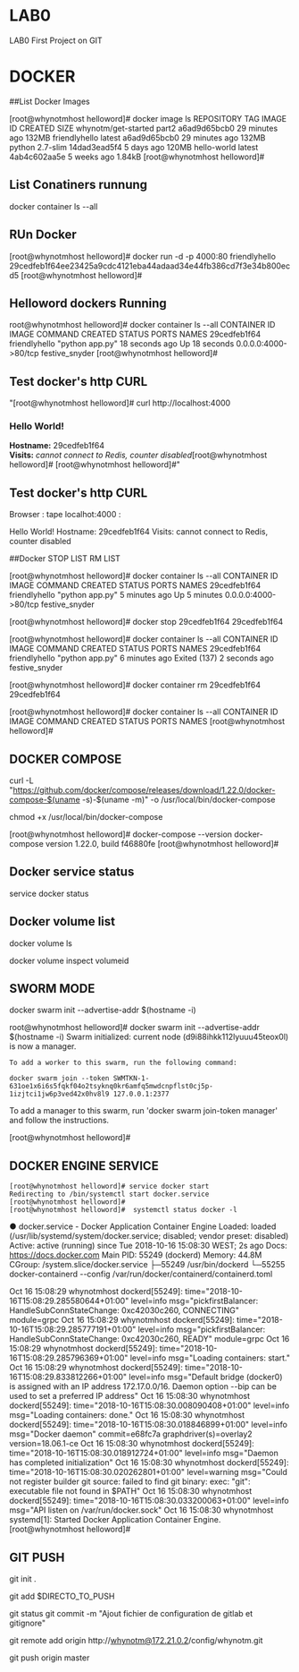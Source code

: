 # LAB0
LAB0 First Project on GIT



# DOCKER
##List Docker Images

[root@whynotmhost helloword]# docker image ls
REPOSITORY            TAG                 IMAGE ID            CREATED             SIZE
whynotm/get-started   part2               a6ad9d65bcb0        29 minutes ago      132MB
friendlyhello         latest              a6ad9d65bcb0        29 minutes ago      132MB
python                2.7-slim            14dad3ead5f4        5 days ago          120MB
hello-world           latest              4ab4c602aa5e        5 weeks ago         1.84kB
[root@whynotmhost helloword]#

## List Conatiners runnung
docker container ls --all

## RUn Docker
[root@whynotmhost helloword]# docker run -d -p 4000:80 friendlyhello
29cedfeb1f64ee23425a9cdc4121eba44adaad34e44fb386cd7f3e34b800ecd5
[root@whynotmhost helloword]#


## Helloword dockers Running
root@whynotmhost helloword]# docker container ls --all
CONTAINER ID        IMAGE               COMMAND             CREATED             STATUS              PORTS                  NAMES
29cedfeb1f64        friendlyhello       "python app.py"     18 seconds ago      Up 18 seconds       0.0.0.0:4000->80/tcp   festive_snyder
[root@whynotmhost helloword]#


## Test docker's http CURL
"[root@whynotmhost helloword]#  curl http://localhost:4000

<h3>Hello World!</h3><b>Hostname:</b> 29cedfeb1f64<br/><b>Visits:</b> <i>cannot connect to Redis, counter disabled</i>[root@whynotmhost helloword]#
[root@whynotmhost helloword]#"


## Test docker's http CURL

Browser : tape  localhot:4000 : 

Hello World!
Hostname: 29cedfeb1f64
Visits: cannot connect to Redis, counter disabled


##Docker STOP LIST RM LIST

[root@whynotmhost helloword]# docker container ls --all
CONTAINER ID        IMAGE               COMMAND             CREATED             STATUS              PORTS                  NAMES
29cedfeb1f64        friendlyhello       "python app.py"     5 minutes ago       Up 5 minutes        0.0.0.0:4000->80/tcp   festive_snyder


[root@whynotmhost helloword]# docker stop 29cedfeb1f64
29cedfeb1f64

[root@whynotmhost helloword]# docker container ls --all
CONTAINER ID        IMAGE               COMMAND             CREATED             STATUS                       PORTS               NAMES
29cedfeb1f64        friendlyhello       "python app.py"     6 minutes ago       Exited (137) 2 seconds ago                       festive_snyder

[root@whynotmhost helloword]# docker container rm 29cedfeb1f64
29cedfeb1f64

[root@whynotmhost helloword]# docker container ls --all
CONTAINER ID        IMAGE               COMMAND             CREATED             STATUS              PORTS               NAMES
[root@whynotmhost helloword]#



## DOCKER COMPOSE

 curl -L "https://github.com/docker/compose/releases/download/1.22.0/docker-compose-$(uname -s)-$(uname -m)" -o /usr/local/bin/docker-compose
 
 
 
  chmod +x /usr/local/bin/docker-compose
  
  [root@whynotmhost helloword]#  docker-compose --version
docker-compose version 1.22.0, build f46880fe
[root@whynotmhost helloword]#



## Docker service status
service docker status

## Docker volume list

docker volume ls

docker volume inspect volumeid

## SWORM MODE

   docker swarm init --advertise-addr $(hostname -i)


root@whynotmhost helloword]# docker swarm init --advertise-addr $(hostname -i)
    Swarm initialized: current node (d9i88ihkk112lyuuu45teox0l) is now a manager.

    To add a worker to this swarm, run the following command:

    docker swarm join --token SWMTKN-1-631oe1x6i6s5fqkf04o2tsyknq0kr6amfq5mwdcnpflst0cj5p-1izjtci1jw6p3ved42x0hv8l9 127.0.0.1:2377

To add a manager to this swarm, run 'docker swarm join-token manager' and follow the instructions.

[root@whynotmhost helloword]#








## DOCKER ENGINE SERVICE



    [root@whynotmhost helloword]# service docker start  
    Redirecting to /bin/systemctl start docker.service
    [root@whynotmhost helloword]#
    [root@whynotmhost helloword]#  systemctl status docker -l
● docker.service - Docker Application Container Engine
        Loaded: loaded (/usr/lib/systemd/system/docker.service; disabled; vendor preset: disabled)
       Active: active (running) since Tue 2018-10-16 15:08:30 WEST; 2s ago
     Docs: https://docs.docker.com
 Main PID: 55249 (dockerd)
   Memory: 44.8M
   CGroup: /system.slice/docker.service
           ├─55249 /usr/bin/dockerd
           └─55255 docker-containerd --config /var/run/docker/containerd/containerd.toml

Oct 16 15:08:29 whynotmhost dockerd[55249]: time="2018-10-16T15:08:29.285580644+01:00" level=info msg="pickfirstBalancer: HandleSubConnStateChange: 0xc42030c260, CONNECTING" module=grpc
Oct 16 15:08:29 whynotmhost dockerd[55249]: time="2018-10-16T15:08:29.285777191+01:00" level=info msg="pickfirstBalancer: HandleSubConnStateChange: 0xc42030c260, READY" module=grpc
Oct 16 15:08:29 whynotmhost dockerd[55249]: time="2018-10-16T15:08:29.285796369+01:00" level=info msg="Loading containers: start."
Oct 16 15:08:29 whynotmhost dockerd[55249]: time="2018-10-16T15:08:29.833812266+01:00" level=info msg="Default bridge (docker0) is assigned with an IP address 172.17.0.0/16. Daemon option --bip can be used to set a preferred IP address"
Oct 16 15:08:30 whynotmhost dockerd[55249]: time="2018-10-16T15:08:30.008090408+01:00" level=info msg="Loading containers: done."
Oct 16 15:08:30 whynotmhost dockerd[55249]: time="2018-10-16T15:08:30.018846899+01:00" level=info msg="Docker daemon" commit=e68fc7a graphdriver(s)=overlay2 version=18.06.1-ce
Oct 16 15:08:30 whynotmhost dockerd[55249]: time="2018-10-16T15:08:30.018912724+01:00" level=info msg="Daemon has completed initialization"
Oct 16 15:08:30 whynotmhost dockerd[55249]: time="2018-10-16T15:08:30.020262801+01:00" level=warning msg="Could not register builder git source: failed to find git binary: exec: \"git\": executable file not found in $PATH"
Oct 16 15:08:30 whynotmhost dockerd[55249]: time="2018-10-16T15:08:30.033200063+01:00" level=info msg="API listen on /var/run/docker.sock"
Oct 16 15:08:30 whynotmhost systemd[1]: Started Docker Application Container Engine.
[root@whynotmhost helloword]#



## GIT PUSH

git init .

git add $DIRECTO_TO_PUSH


 git status
git commit -m "Ajout fichier de configuration de gitlab et gitignore"



git remote add origin http://whynotm@172.21.0.2/config/whynotm.git


git push origin master

